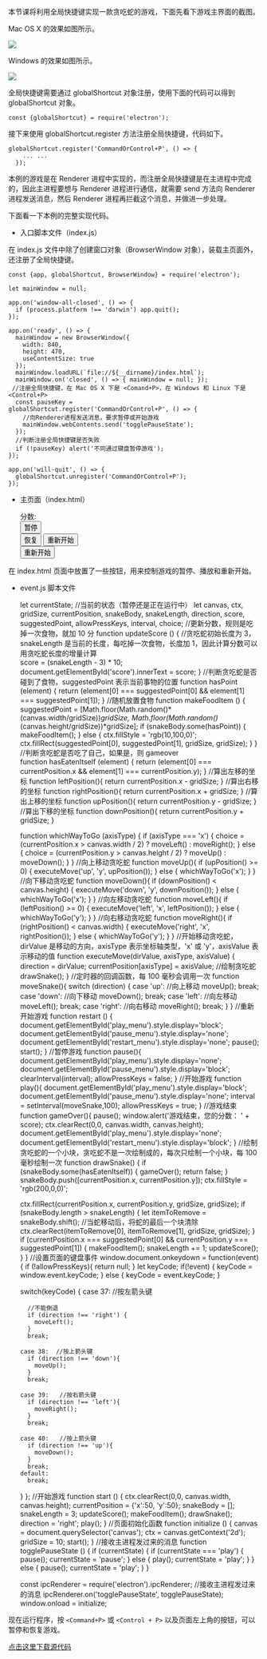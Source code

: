 本节课将利用全局快捷键实现一款贪吃蛇的游戏，下面先看下游戏主界面的截图。

Mac OS X 的效果如图所示。

![](https://images.gitbook.cn/Fo7ee2_CS-e1LjdWD3rhHngzi35N)

Windows 的效果如图所示。

![](https://images.gitbook.cn/FhHGAmvrLDXU3drOeeDzlMKKsASY)

全局快捷键需要通过 globalShortcut 对象注册，使用下面的代码可以得到 globalShortcut 对象。

    
    
    const {globalShortcut} = require('electron');
    

接下来使用 globalShortcut.register 方法注册全局快捷键，代码如下。

    
    
    globalShortcut.register('CommandOrControl+P', () => {
        ... ...
      });
    

本例的游戏是在 Renderer 进程中实现的，而注册全局快捷键是在主进程中完成的，因此主进程要想与 Renderer 进程进行通信，就需要 send
方法向 Renderer 进程发送消息，然后 Renderer 进程再拦截这个消息，并做进一步处理。

下面看一下本例的完整实现代码。

  * 入口脚本文件（index.js）

在 index.js 文件中除了创建窗口对象（BrowserWindow 对象），装载主页面外，还注册了全局快捷键。

    
    
    const {app, globalShortcut, BrowserWindow} = require('electron');
    
    let mainWindow = null;
    
    app.on('window-all-closed', () => {
      if (process.platform !== 'darwin') app.quit();
    });
    
    app.on('ready', () => {
      mainWindow = new BrowserWindow({
        width: 840,
        height: 470,
        useContentSize: true
      });
      mainWindow.loadURL(`file://${__dirname}/index.html`);
      mainWindow.on('closed', () => { mainWindow = null; });
     //注册全局快捷键，在 Mac OS X 下是 <Comand+P>，在 Windows 和 Linux 下是 <Control+P>
      const pauseKey = 
    globalShortcut.register('CommandOrControl+P', () => {
        //向Renderer进程发送消息，要求暂停或开始游戏
        mainWindow.webContents.send('togglePauseState');
      });
      //判断注册全局快捷键是否失败
      if (!pauseKey) alert('不同通过键盘暂停游戏');
    });
    
    app.on('will-quit', () => {
      globalShortcut.unregister('CommandOrControl+P');
    });
    

  * 主页面（index.html）

    
    
    <html>
      <head>
        <title>贪吃蛇</title>
        <link href="index.css" rel="stylesheet" />
        <script src="event.js"></script>
      </head>
      <body>
        <div id="scoreboard">
          <span id="label">分数:</span>
          <span id="score"></span>
                <div id="bar">
                      <div id="play_menu">
                          <button onclick="pause();">暂停</button>
                      </div>
                      <div id="pause_menu">
                        <button onclick="play();">恢复</button>
                        <button onclick="restart();">重新开始</button>
                      </div>
                      <div id="restart_menu">
                        <button onclick="restart();">重新开始</button>
                      </div>
                    </div>
                </div>
        </div>
        <canvas ></canvas>
      </body>
    </html>
    

在 index.html 页面中放置了一些按钮，用来控制游戏的暂停、播放和重新开始。

  * event.js 脚本文件

    
    
    let currentState;   //当前的状态（暂停还是正在运行中）
    let canvas, ctx, gridSize, currentPosition, snakeBody, snakeLength, direction, score, suggestedPoint, allowPressKeys, interval, choice;
    //更新分数，规则是吃掉一次食物，就加 10 分
    function updateScore () {
      //贪吃蛇初始长度为 3，snakeLength 是当前的长度，每吃掉一次食物，长度加 1，因此计算分数可以用贪吃蛇长度的增量计算  
      score = (snakeLength - 3) * 10;
      document.getElementById('score').innerText = score;
    }
    //判断贪吃蛇是否碰到了食物，suggestedPoint 表示当前事物的位置
    function hasPoint (element) {
      return (element[0] === suggestedPoint[0] && element[1] === suggestedPoint[1]);
    }
    //随机放置食物
    function makeFoodItem () {
      suggestedPoint = [Math.floor(Math.random()*(canvas.width/gridSize))*gridSize, Math.floor(Math.random()*(canvas.height/gridSize))*gridSize];
      if (snakeBody.some(hasPoint)) {
        makeFoodItem();
      } else {
        ctx.fillStyle = 'rgb(10,100,0)';
        ctx.fillRect(suggestedPoint[0], suggestedPoint[1], gridSize, gridSize);
      }
    }
    //判断贪吃蛇是否吃了自己，如果是，则 gameover  
    function hasEatenItself (element) {
      return (element[0] === currentPosition.x && element[1] === currentPosition.y);
    }
    //算出左移的坐标
    function leftPosition(){
     return currentPosition.x - gridSize;
    }
    //算出右移的坐标
    function rightPosition(){
      return currentPosition.x + gridSize;
    }
    //算出上移的坐标
    function upPosition(){
      return currentPosition.y - gridSize;
    }
    //算出下移的坐标
    function downPosition(){
      return currentPosition.y + gridSize;
    }
    
    function whichWayToGo (axisType) {
      if (axisType === 'x') {
        choice = (currentPosition.x > canvas.width / 2) ? moveLeft() : moveRight();
      } else {
        choice = (currentPosition.y > canvas.height / 2) ? moveUp() : moveDown();
      }
    }
    //向上移动贪吃蛇
    function moveUp(){
      if (upPosition() >= 0) {
        executeMove('up', 'y', upPosition());
      } else {
        whichWayToGo('x');
      }
    }
    //向下移动贪吃蛇
    function moveDown(){
      if (downPosition() < canvas.height) {
        executeMove('down', 'y', downPosition());
      } else {
        whichWayToGo('x');
      }
    }
    //向左移动贪吃蛇
    function moveLeft(){
      if (leftPosition() >= 0) {
        executeMove('left', 'x', leftPosition());
        } else {
        whichWayToGo('y');
      }
    }
    //向右移动贪吃蛇
    function moveRight(){
      if (rightPosition() < canvas.width) {
        executeMove('right', 'x', rightPosition());
      } else {
        whichWayToGo('y');
      }
    }
    //开始移动贪吃蛇，dirValue 是移动的方向，axisType 表示坐标轴类型，'x' 或 'y'，axisValue 表示移动的值
    function executeMove(dirValue, axisType, axisValue) {
      direction = dirValue;
      currentPosition[axisType] = axisValue;
      //绘制贪吃蛇
      drawSnake();
    }
    //定时器的回调函数，每 100 毫秒会调用一次
    function moveSnake(){
      switch (direction) {
        case 'up':    //向上移动
          moveUp();
          break;
        case 'down':  //向下移动
          moveDown();
          break;
        case 'left':    //向左移动
          moveLeft();
          break;
        case 'right':  //向右移动
          moveRight();
          break;
      }
    }
    //重新开始游戏
    function restart () {
        document.getElementById('play_menu').style.display='block';
        document.getElementById('pause_menu').style.display='none';
        document.getElementById('restart_menu').style.display='none';
        pause();
        start();
    }
    //暂停游戏
    function pause(){
        document.getElementById('play_menu').style.display='none';
        document.getElementById('pause_menu').style.display='block';
      clearInterval(interval);
      allowPressKeys = false;
    }
    //开始游戏
    function play(){
        document.getElementById('play_menu').style.display='block';
        document.getElementById('pause_menu').style.display='none';
        interval = setInterval(moveSnake,100);
        allowPressKeys = true;
    }
    //游戏结束
    function gameOver(){
      pause();
      window.alert('游戏结束，您的分数： ' + score);
      ctx.clearRect(0,0, canvas.width, canvas.height);
        document.getElementById('play_menu').style.display='none';
      document.getElementById('restart_menu').style.display='block';
    }
    //绘制贪吃蛇的一个小块，贪吃蛇不是一次绘制成的，每次只绘制一个小块，每 100 毫秒绘制一次
    function drawSnake() {
      if (snakeBody.some(hasEatenItself)) {
        gameOver();
        return false;
      }
      snakeBody.push([currentPosition.x, currentPosition.y]);
      ctx.fillStyle = 'rgb(200,0,0)';
    
      ctx.fillRect(currentPosition.x, currentPosition.y, gridSize, gridSize);
      if (snakeBody.length > snakeLength) {
        let itemToRemove = snakeBody.shift();
        //当蛇移动后，将蛇的最后一个块清除
        ctx.clearRect(itemToRemove[0], itemToRemove[1], gridSize, gridSize);
      }
      if (currentPosition.x === suggestedPoint[0] && currentPosition.y === suggestedPoint[1]) {
        makeFoodItem();
        snakeLength += 1;
        updateScore();
      }
    }
    //设置页面的键盘事件
    window.document.onkeydown = function(event) {
      if (!allowPressKeys){
        return null;
      }
      let keyCode;
      if(!event)
      {
        keyCode = window.event.keyCode;
      }
      else
      {
        keyCode = event.keyCode;
      }
    
      switch(keyCode)
      {
        case 37:  //按左箭头键
    
          //不能倒退
          if (direction !== 'right') {
            moveLeft();
          }
          break;
    
        case 38:  //按上箭头键
          if (direction !== 'down'){
            moveUp();
          }
          break;
    
        case 39:   //按右箭头键
          if (direction !== 'left'){
            moveRight();
          }
          break;
    
        case 40:   //按上箭头键
          if (direction !== 'up'){
            moveDown();
          }
          break;
        default:
          break;
      }
    };
    //开始游戏
    function start () {
      ctx.clearRect(0,0, canvas.width, canvas.height);
      currentPosition = {'x':50, 'y':50};
      snakeBody = [];
      snakeLength = 3;
      updateScore();
      makeFoodItem();
      drawSnake();
      direction = 'right';
      play();
    }
    //页面初始化函数
    function initialize () {
      canvas = document.querySelector('canvas');
      ctx = canvas.getContext('2d');
      gridSize = 10;
      start();
    }
    //接收主进程发过来的消息
    function togglePauseState () {
      if (currentState) {
        if (currentState === 'play') {
          pause();
               currentState = 'pause';
        } else {
          play();
               currentState = 'play';
        }
       } else {
         pause();
         currentState = 'play';
       }
    }
    
    const ipcRenderer = require('electron').ipcRenderer;
    //接收主进程发过来的消息
    ipcRenderer.on('togglePauseState', togglePauseState);
    window.onload = initialize;
    

现在运行程序，按 `<Command+P>` 或 `<Control + P>` 以及页面左上角的按钮，可以暂停和恢复游戏。

[点击这里下载源代码](https://github.com/geekori/electron_gitchat_src)

